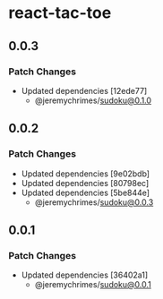 # react-tac-toe

## 0.0.3

### Patch Changes

- Updated dependencies [12ede77]
  - @jeremychrimes/sudoku@0.1.0

## 0.0.2

### Patch Changes

- Updated dependencies [9e02bdb]
- Updated dependencies [80798ec]
- Updated dependencies [5be844e]
  - @jeremychrimes/sudoku@0.0.3

## 0.0.1

### Patch Changes

- Updated dependencies [36402a1]
  - @jeremychrimes/sudoku@0.0.1
